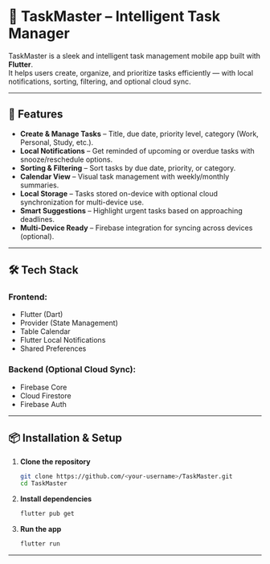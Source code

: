 # 📅 TaskMaster – Intelligent Task Manager

TaskMaster is a sleek and intelligent task management mobile app built with **Flutter**.  
It helps users create, organize, and prioritize tasks efficiently — with local notifications, sorting, filtering, and optional cloud sync.

---

## 🚀 Features
- **Create & Manage Tasks** – Title, due date, priority level, category (Work, Personal, Study, etc.).
- **Local Notifications** – Get reminded of upcoming or overdue tasks with snooze/reschedule options.
- **Sorting & Filtering** – Sort tasks by due date, priority, or category.
- **Calendar View** – Visual task management with weekly/monthly summaries.
- **Local Storage** – Tasks stored on-device with optional cloud synchronization for multi-device use.
- **Smart Suggestions** – Highlight urgent tasks based on approaching deadlines.
- **Multi-Device Ready** – Firebase integration for syncing across devices (optional).

---

## 🛠️ Tech Stack
### Frontend:
- Flutter (Dart)
- Provider (State Management)
- Table Calendar
- Flutter Local Notifications
- Shared Preferences

### Backend (Optional Cloud Sync):
- Firebase Core
- Cloud Firestore
- Firebase Auth

---

## 📦 Installation & Setup
1. **Clone the repository**
   ```bash
   git clone https://github.com/<your-username>/TaskMaster.git
   cd TaskMaster

2. **Install dependencies**
   ```bash
   flutter pub get
   
3. **Run the app**
   ```bash
   flutter run

---





